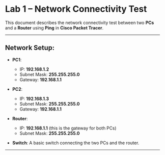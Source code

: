 # Lab 1 – Network Connectivity Test

This document describes the network connectivity test between two **PCs** and a **Router** using **Ping** in **Cisco Packet Tracer**.

---

## **Network Setup**:

- **PC1**: 
  - IP: **192.168.1.2**
  - Subnet Mask: **255.255.255.0**
  - Gateway: **192.168.1.1**

- **PC2**: 
  - IP: **192.168.1.3**
  - Subnet Mask: **255.255.255.0**
  - Gateway: **192.168.1.1**

- **Router**: 
  - IP: **192.168.1.1** (this is the gateway for both PCs)
  - Subnet Mask: **255.255.255.0**

- **Switch**: A basic switch connecting the two PCs and the router.

---
